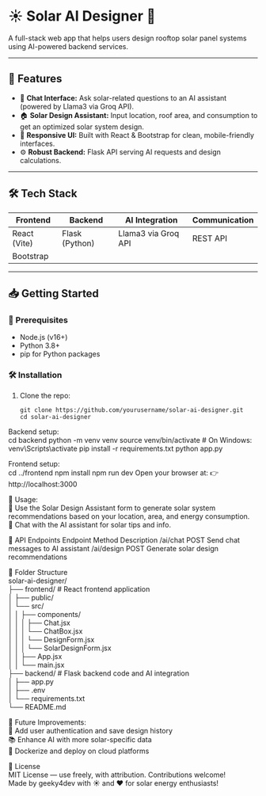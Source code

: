 # ☀️ Solar AI Designer 🌱
A full-stack web app that helps users design rooftop solar panel systems using AI-powered backend services.

---

## 🚀 Features

- 💬 **Chat Interface:** Ask solar-related questions to an AI assistant (powered by Llama3 via Groq API).  
- 🏠 **Solar Design Assistant:** Input location, roof area, and consumption to get an optimized solar system design.  
- 📱 **Responsive UI:** Built with React & Bootstrap for clean, mobile-friendly interfaces.  
- ⚙️ **Robust Backend:** Flask API serving AI requests and design calculations.

---

## 🛠️ Tech Stack

| Frontend     | Backend        | AI Integration       | Communication   |
|--------------|----------------|----------------------|-----------------|
| React (Vite) | Flask (Python) | Llama3 via Groq API  | REST API        |
| Bootstrap    |                |                      |                 |

		

---

## 📥 Getting Started
### 🔧 Prerequisites
- Node.js (v16+)  
- Python 3.8+  
- pip for Python packages  

### 🛠️ Installation

1. Clone the repo:
   ```
   git clone https://github.com/yourusername/solar-ai-designer.git
   cd solar-ai-designer

Backend setup:  
cd backend
python -m venv venv
source venv/bin/activate  # On Windows: venv\Scripts\activate
pip install -r requirements.txt
python app.py

Frontend setup:  
cd ../frontend
npm install
npm run dev
Open your browser at:
👉 http://localhost:3000

🎯 Usage:  
🏡 Use the Solar Design Assistant form to generate solar system recommendations based on your location, area, and energy consumption.  
🤖 Chat with the AI assistant for solar tips and info.  



🔌 API Endpoints
Endpoint	Method	Description
/ai/chat	POST	Send chat messages to AI assistant
/ai/design	POST	Generate solar design recommendations

📁 Folder Structure  
solar-ai-designer/  
├── frontend/   # React frontend application  
│   ├── public/  
│   └── src/  
│   │    ├── components/  
│   │    │   ├── Chat.jsx  
│   │    │   └── ChatBox.jsx  
│   │    │   └── DesignForm.jsx  
│   │    │   └── SolarDesignForm.jsx  
│   │    ├── App.jsx  
│   │    └── main.jsx  
├── backend/    # Flask backend code and AI integration  
│   ├── app.py  
│   ├── .env  
│   └── requirements.txt  
└── README.md  

🌟 Future Improvements:  
🔐 Add user authentication and save design history  
📚 Enhance AI with more solar-specific data  
🐳 Dockerize and deploy on cloud platforms   

📄 License  
MIT License — use freely, with attribution. Contributions welcome!  
Made by geeky4dev with ☀️ and ❤️ for solar energy enthusiasts!  
